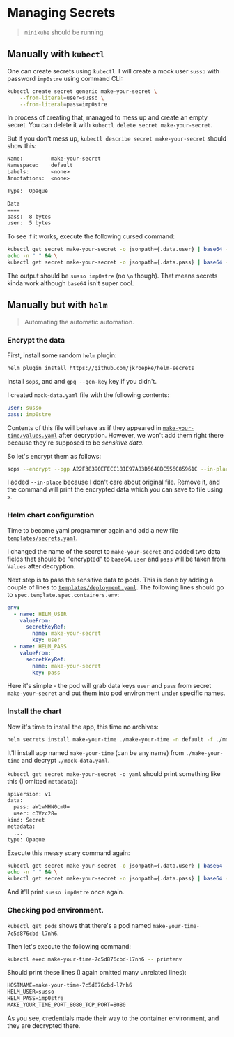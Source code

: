 # Managing Secrets

> `minikube` should be running.

## Manually with `kubectl`

One can create secrets using `kubectl`. I will create a mock user `susso` with password `imp0stre` using command CLI:

```bash
kubectl create secret generic make-your-secret \
    --from-literal=user=susso \
    --from-literal=pass=imp0stre
```

In process of creating that, managed to mess up and create an empty secret.
You can delete it with `kubectl delete secret make-your-secret`.

But if you don't mess up, `kubectl describe secret make-your-secret` should show this:

```txt
Name:         make-your-secret
Namespace:    default
Labels:       <none>
Annotations:  <none>

Type:  Opaque

Data
====
pass:  8 bytes
user:  5 bytes
```

To see if it works, execute the following cursed command:

```bash
kubectl get secret make-your-secret -o jsonpath={.data.user} | base64 --decode && \
echo -n " " && \
kubectl get secret make-your-secret -o jsonpath={.data.pass} | base64 --decode
```

The output should be `susso imp0stre` (no `\n` though).
That means secrets kinda work although `base64` isn't super cool.

## Manually but with `helm`

> Automating the automatic automation.

### Encrypt the data

First, install some random `helm` plugin:

```bash
helm plugin install https://github.com/jkroepke/helm-secrets
```

Install `sops`, and and `gpg --gen-key` key if you didn't.

I created `mock-data.yaml` file with the following contents:

```yaml
user: susso
pass: imp0stre
```

Contents of this file will behave as if they appeared in [`make-your-time/values.yaml`](make-your-time/values.yaml) after decryption.
However, we won't add them right there because they're supposed to be _sensitive data_.

So let's encrypt them as follows:

```bash
sops --encrypt --pgp A22F38390EFECC181E97A83D5648BC556C85961C --in-place mock-data.yaml
```

I added `--in-place` because I don't care about original file.
Remove it, and the command will print the encrypted data which you can save to file using `>`.

### Helm chart configuration

Time to become yaml programmer again and add a new file [`templates/secrets.yaml`](./make-your-time/templates/secrets.yaml).

I changed the name of the secret to `make-your-secret` and added two data fields that should be "encrypted" to `base64`.
`user` and `pass` will be taken from `Values` after decryption.

Next step is to pass the sensitive data to pods.
This is done by adding a couple of lines to [`templates/deployment.yaml`](make-your-time/templates/deployment.yaml).
The following lines should go to `spec.template.spec.containers.env`:

```yaml
env:
  - name: HELM_USER
    valueFrom:
      secretKeyRef:
        name: make-your-secret
        key: user
  - name: HELM_PASS
    valueFrom:
      secretKeyRef:
        name: make-your-secret
        key: pass
```

Here it's simple - the pod will grab data keys `user` and `pass` from secret `make-your-secret` and put them into pod environment under specific names.

### Install the chart

Now it's time to install the app, this time no archives:

```bash
helm secrets install make-your-time ./make-your-time -n default -f ./mock-data.yaml
```

It'll install app named `make-your-time` (can be any name) from `./make-your-time` and decrypt `./mock-data.yaml`.

`kubectl get secret make-your-secret -o yaml` should print something like this (I omitted `metadata`):

```txt
apiVersion: v1
data:
  pass: aW1wMHN0cmU=
  user: c3Vzc28=
kind: Secret
metadata:
  ...
type: Opaque
```

Execute this messy scary command again:

```bash
kubectl get secret make-your-secret -o jsonpath={.data.user} | base64 --decode && \
echo -n " " && \
kubectl get secret make-your-secret -o jsonpath={.data.pass} | base64 --decode
```

And it'll print `susso imp0stre` once again.

### Checking pod environment.

`kubectl get pods` shows that there's a pod named `make-your-time-7c5d876cbd-l7nh6`.

Then let's execute the following command:

```bash
kubectl exec make-your-time-7c5d876cbd-l7nh6 -- printenv
```

Should print these lines (I again omitted many unrelated lines):

```txt
HOSTNAME=make-your-time-7c5d876cbd-l7nh6
HELM_USER=susso
HELM_PASS=imp0stre
MAKE_YOUR_TIME_PORT_8080_TCP_PORT=8080
```

As you see, credentials made their way to the container environment, and they are decrypted there.
